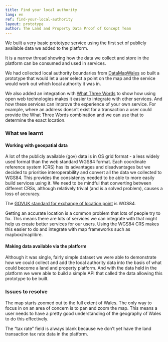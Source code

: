 ```yaml
---
title: Find your local authority
lang: en
ref: find-your-local-authority
layout: prototype
author: The Land and Property Data Proof of Concept Team
---
```


We built a very basic prototype service using the first set of publicly available data we added to the platform.

It is a narrow thread showing how the data we collect and store in the platform can be consumed and used in services.

We had collected local authority boundaries from [DataMapWales](https://datamap.gov.wales/) so built a prototype that would let a user select a point on the map and the service would work out which local authority it was in.

We also added an integration with [What Three Words](https://what3words.com/pretty.needed.chill) to show how using open web technologies makes it easier to integrate with other services. And how these services can improve the experience of your own service. For example, where an address doesn’t exist for a transaction a user could provide the What Three Words combination and we can use that to determine the exact location.

### What we learnt

#### Working with geospatial data

A lot of the publicly available (gov) data is in OS grid format - a less widely used format than the web standard WGS84 format. Each coordinate reference system (CRS) has its advantages and disadvantages but we decided to prioritise interoperability and convert all the data we collected to WGS84. This provides the consistency needed to be able to more easily build services using it. We need to be mindful that converting between different CRSs, although relatively trivial (and is a solved problem), causes a loss of accuracy.

The [GOVUK standard for exchange of location point](https://www.gov.uk/government/publications/open-standards-for-government/exchange-of-location-point) is WGS84.

Getting an accurate location is a common problem that lots of people try to fix. This means there are lots of services we can integrate with that might help us create better services for our users. Using the WGS84 CRS makes this easier to do and integrate with map frameworks such as mapbox/maplibre.

#### Making data available via the platform

Although it was single, fairly simple dataset we were able to demonstrate how we could collect and add the local authority data into the basis of what could become a land and property platform. And with the data held in the platform we were able to build a simple API that called the data allowing this prototype to be built.

### Issues to resolve

The map starts zoomed out to the full extent of Wales. The only way to focus in on an area of concern is to pan and zoom the map. This means a user needs to have a pretty good understanding of the geography of Wales to do this effectively.

The “tax rate” field is always blank because we don’t yet have the land transaction tax rate data in the platform.